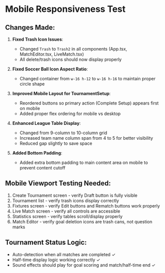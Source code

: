 # Mobile Responsiveness Test

## Changes Made:

1. **Fixed Trash Icon Issues**: 
   - Changed `Trash` to `Trash2` in all components (App.tsx, MatchEditor.tsx, LiveMatch.tsx)
   - All delete/trash icons should now display properly

2. **Fixed Soccer Ball Icon Aspect Ratio**:
   - Changed container from `w-16 h-12` to `w-16 h-16` to maintain proper circle shape

3. **Improved Mobile Layout for TournamentSetup**:
   - Reordered buttons so primary action (Complete Setup) appears first on mobile
   - Added proper flex ordering for mobile vs desktop

4. **Enhanced League Table Display**:
   - Changed from 9-column to 10-column grid 
   - Increased team name column span from 4 to 5 for better visibility
   - Reduced gap slightly to save space

5. **Added Bottom Padding**:
   - Added extra bottom padding to main content area on mobile to prevent content cutoff

## Mobile Viewport Testing Needed:

1. Create Tournament screen - verify Draft button is fully visible
2. Tournament list - verify trash icons display correctly  
3. Fixtures screen - verify Edit buttons and Rematch buttons work properly
4. Live Match screen - verify all controls are accessible
5. Statistics screen - verify tables scroll/display properly
6. Match Editor - verify goal deletion icons are trash cans, not question marks

## Tournament Status Logic:
- Auto-detection when all matches are completed ✓
- Half-time display logic working correctly ✓
- Sound effects should play for goal scoring and match/half-time end ✓